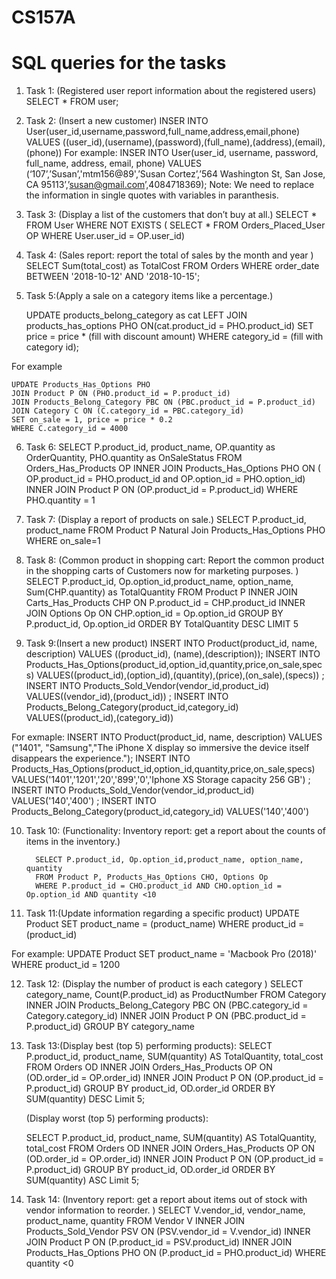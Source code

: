 # CS157A
# SQL queries for the tasks
1. Task 1: (Registered user report information about the registered users)
           SELECT * FROM user;
           
2. Task 2: (Insert a new customer)
	   INSER INTO User(user_id,username,password,full_name,address,email,phone)
	   VALUES ((user_id),(username),(password),(full_name),(address),(email),(phone))
For example:
           INSER INTO User(user_id, username, password, full_name, address, email, phone)
           VALUES (‘107’,’Susan’,'mtm156@89',’Susan Cortez’,’564 Washington St, San Jose, CA 95113’,’susan@gmail.com’,4084718369);
  Note: We need to replace the information in single quotes with variables in paranthesis.

3. Task 3: (Display a list of the customers that don’t buy at all.)
	   SELECT * 
	   FROM User
	   WHERE NOT EXISTS ( SELECT * 
			      FROM Orders_Placed_User OP
                              WHERE User.user_id = OP.user_id)
                                        
                                        

4. Task 4: (Sales report: report the total of sales by the month and year )
        SELECT Sum(total_cost) as TotalCost
	FROM Orders
	WHERE order_date BETWEEN '2018-10-12' AND '2018-10-15';
	
5. Task 5:(Apply a sale on a category items like a percentage.)
	
	UPDATE products_belong_category as cat
	LEFT JOIN products_has_options PHO ON(cat.product_id = PHO.product_id)
	SET price = price * (fill with discount amount)
	WHERE category_id = (fill with category id);
	
For example

	UPDATE Products_Has_Options PHO
	JOIN Product P ON (PHO.product_id = P.product_id)
	JOIN Products_Belong_Category PBC ON (PBC.product_id = P.product_id)
	JOIN Category C ON (C.category_id = PBC.category_id)
	SET on_sale = 1, price = price * 0.2
	WHERE C.category_id = 4000



6. Task 6:
	SELECT P.product_id, product_name, OP.quantity as OrderQuantity, PHO.quantity as OnSaleStatus
	FROM Orders_Has_Products OP
            INNER JOIN Products_Has_Options PHO ON ( OP.product_id = PHO.product_id and OP.option_id = PHO.option_id)
            INNER JOIN Product P ON (OP.product_id = P.product_id)
	WHERE PHO.quantity = 1


                                
7. Task 7: (Display a report of products on sale.)
	SELECT P.product_id, product_name
	FROM  Product P
		Natural Join Products_Has_Options PHO 
	WHERE on_sale=1
	   
8. Task 8: (Common product in shopping cart: Report the common product in the shopping carts of Customers now for marketing purposes. )
          SELECT P.product_id, Op.option_id,product_name, option_name, Sum(CHP.quantity) as TotalQuantity
          FROM Product P
	       INNER JOIN Carts_Has_Products CHP ON P.product_id = CHP.product_id
               INNER JOIN Options Op ON CHP.option_id = Op.option_id
          GROUP BY P.product_id, Op.option_id
	  ORDER BY TotalQuantity DESC 
     	 LIMIT 5 
          
9. Task 9:(Insert a new product)
	INSERT INTO Product(product_id, name, description) 
		VALUES ((product_id), (name),(description));
	INSERT INTO Products_Has_Options(product_id,option_id,quantity,price,on_sale,specs) 
		VALUES((product_id),(option_id),(quantity),(price),(on_sale),(specs)) ;
	INSERT INTO Products_Sold_Vendor(vendor_id,product_id) 
		VALUES((vendor_id),(product_id)) ;
	INSERT INTO Products_Belong_Category(product_id,category_id)
		VALUES((product_id),(category_id))

For exmaple: 
        INSERT INTO Product(product_id, name, description) 
		VALUES ("1401", "Samsung","The iPhone X display so immersive the device itself disappears the experience.");
	INSERT INTO Products_Has_Options(product_id,option_id,quantity,price,on_sale,specs) 
		VALUES('1401','1201','20','899','0','Iphone XS Storage capacity 256 GB') ;
	INSERT INTO Products_Sold_Vendor(vendor_id,product_id) 
		VALUES('140','400') ;
	INSERT INTO Products_Belong_Category(product_id,category_id)
		VALUES('140','400')
	   

10. Task 10: (Functionality: Inventory report: get a report about the counts of items in the inventory.)

          SELECT P.product_id, Op.option_id,product_name, option_name, quantity
          FROM Product P, Products_Has_Options CHO, Options Op 
          WHERE P.product_id = CHO.product_id AND CHO.option_id = Op.option_id AND quantity <10
	  
11. Task 11:(Update information regarding a specific product)
	UPDATE Product
   	SET product_name = (product_name)
	WHERE product_id = (product_id)

For example: 
	UPDATE Product
   	SET product_name = 'Macbook Pro (2018)'
	WHERE product_id = 1200
	
	
12. Task 12: (Display the number of product is each category )
	SELECT category_name, Count(P.product_id) as ProductNumber
	FROM Category
		INNER JOIN Products_Belong_Category PBC ON (PBC.category_id = Category.category_id)
            	INNER JOIN Product P ON (PBC.product_id = P.product_id)
	GROUP BY category_name

	
	
13. Task 13:(Display best (top 5) performing products):
	SELECT P.product_id, product_name, SUM(quantity) AS TotalQuantity, total_cost
	FROM Orders OD
		INNER JOIN Orders_Has_Products OP ON (OD.order_id = OP.order_id)
            	INNER JOIN Product P ON (OP.product_id = P.product_id)
	GROUP BY product_id, OD.order_id
	ORDER BY SUM(quantity) DESC
	Limit 5;
	
	(Display worst (top 5) performing products):
	
	SELECT P.product_id, product_name, SUM(quantity) AS TotalQuantity, total_cost
	FROM Orders OD
		INNER JOIN Orders_Has_Products OP ON (OD.order_id = OP.order_id)
            	INNER JOIN Product P ON (OP.product_id = P.product_id)
	GROUP BY product_id, OD.order_id
	ORDER BY SUM(quantity) ASC
	Limit 5;

14. Task 14: (Inventory report: get a report about items out of stock with vendor information to reorder. )
           SELECT V.vendor_id, vendor_name, product_name, quantity
          FROM Vendor V
		INNER JOIN Products_Sold_Vendor PSV ON (PSV.vendor_id = V.vendor_id)
                INNER JOIN Product P ON (P.product_id = PSV.product_id)
                INNER JOIN Products_Has_Options PHO ON (P.product_id = PHO.product_id)
          WHERE quantity <0







